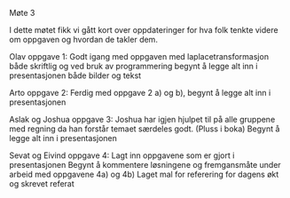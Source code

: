 Møte 3

I dette møtet fikk vi gått kort over oppdateringer for hva folk tenkte videre om oppgaven og hvordan de takler dem. 


Olav
oppgave 1:
    Godt igang med oppgaven med laplacetransformasjon både skriftlig og ved bruk av programmering
    begynt å legge alt inn i presentasjonen både bilder og tekst 

Arto
oppgave 2: 
    Ferdig med oppgave 2 a) og b), begynt å legge alt inn i presentasjonen

Aslak og Joshua
oppgave 3:
    Joshua har igjen hjulpet til på alle gruppene med regning da han forstår temaet særdeles godt. (Pluss i boka) 
    Begynt å legge alt inn i presentasjonen 

Sevat og Eivind 
oppgave 4:
    Lagt inn oppgavene som er gjort i presentasjonen
    Begynt å kommentere løsningene og fremgansmåte under arbeid med oppgavene 4a) og 4b) 
    Laget mal for referering for dagens økt og skrevet referat
